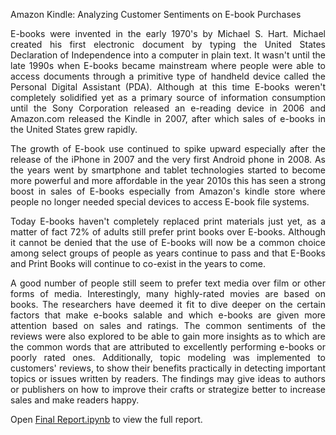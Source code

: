  Amazon Kindle: Analyzing Customer Sentiments on E-book Purchases

<p align="justify">E-books were invented in the early 1970's by Michael S. Hart. Michael created his first electronic document by typing the United States Declaration of Independence into a computer in plain text. It wasn't until the late 1990s when E-books became mainstream where people were able to access documents through a primitive type of handheld device called the Personal Digital Assistant (PDA). Although at this time E-books weren't completely solidified yet as a primary source of information consumption until the Sony Corporation released an e-reading device in 2006 and Amazon.com released the Kindle in 2007, after which sales of e-books in the United States grew rapidly.</p>

<p align="justify">The growth of E-book use continued to spike upward especially after the release of the iPhone in 2007 and the very first Android phone in 2008. As the years went by smartphone and tablet technologies started to become more powerful and more affordable in the year 2010s this has seen a strong boost in sales of E-books especially from Amazon's kindle store where people no longer needed special devices to access E-book file systems.</p>

<p align="justify">Today E-books haven't completely replaced print materials just yet, as a matter of fact 72% of adults still prefer print books over E-books. Although it cannot be denied that the use of E-books will now be a common choice among select groups of people as years continue to pass and that E-Books and Print Books will continue to co-exist in the years to come.</p>

<p align="justify">A good number of people still seem to prefer text media over film or other forms of media. Interestingly, many highly-rated movies are based on books. The researchers have deemed it fit to dive deeper on the certain factors that make e-books salable and which e-books are given more attention based on sales and ratings. The common sentiments of the reviews were also explored to be able to gain more insights as to which are the common words that are attributed to excellently performing e-books or poorly rated ones. Additionally, topic modeling was implemented to customers' reviews, to show their benefits practically in detecting important topics or issues written by readers. The findings may give ideas to authors or publishers on how to improve their crafts or strategize better to increase sales and make readers happy.</p>

Open <a href="https://github.com/jazeljayme/Analyzing-Customer-Sentiments-on-Amazon-Purchases-through-Dimensionality-Reduction-Technique-part1/blob/master/Final%20Report.ipynb">Final Report.ipynb</a> to view the full report.
